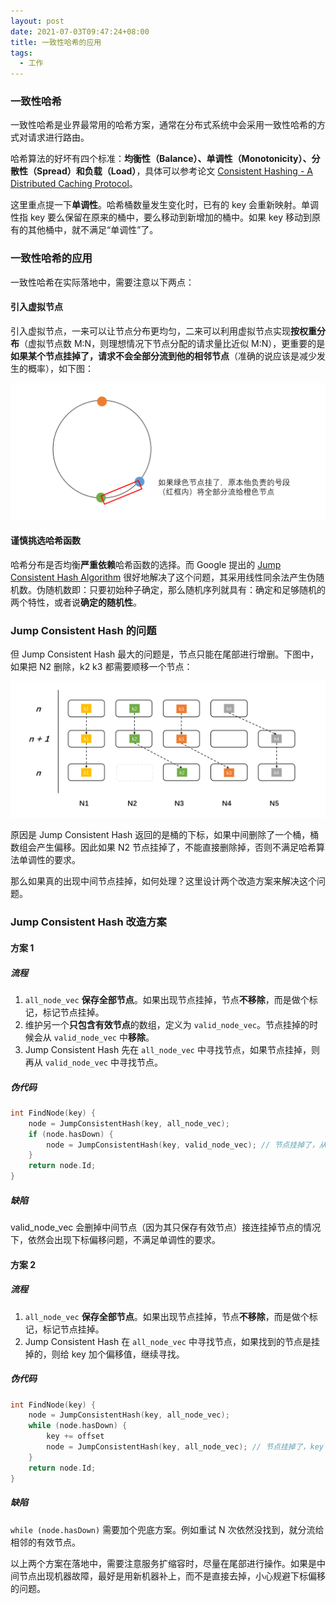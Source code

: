 ```yaml
---
layout: post
date: 2021-07-03T09:47:24+08:00
title: 一致性哈希的应用
tags: 
  - 工作
---
```


### 一致性哈希

一致性哈希是业界最常用的哈希方案，通常在分布式系统中会采用一致性哈希的方式对请求进行路由。

哈希算法的好坏有四个标准：**均衡性（Balance）、单调性（Monotonicity）、分散性（Spread）**和**负载（Load）**，具体可以参考论文 [Consistent Hashing - A Distributed Caching Protocol](http://webcache.googleusercontent.com/search?q=cache:-EmlEOjK3_4J:www.birger-kuehnel.de/uploads/media/consistenthashing_01.pdf+&cd=2&hl=zh-TW&ct=clnk)。

这里重点提一下**单调性**。哈希桶数量发生变化时，已有的 key 会重新映射。单调性指 key 要么保留在原来的桶中，要么移动到新增加的桶中。如果 key 移动到原有的其他桶中，就不满足“单调性”了。

### 一致性哈希的应用

一致性哈希在实际落地中，需要注意以下两点：

#### 引入虚拟节点

引入虚拟节点，一来可以让节点分布更均匀，二来可以利用虚拟节点实现**按权重分布**（虚拟节点数 M:N，则理想情况下节点分配的请求量比近似 M:N），更重要的是**如果某个节点挂掉了，请求不会全部分流到他的相邻节点**（准确的说应该是减少发生的概率），如下图：

<img src="/assets/images/consistent-hash/illustration-1.png" width="600" />

#### 谨慎挑选哈希函数

哈希分布是否均衡**严重依赖**哈希函数的选择。而 Google 提出的 [Jump Consistent Hash Algorithm](https://arxiv.org/ftp/arxiv/papers/1406/1406.2294.pdf) 很好地解决了这个问题，其采用线性同余法产生伪随机数。伪随机数即：只要初始种子确定，那么随机序列就具有：确定和足够随机的两个特性，或者说**确定的随机性**。

### Jump Consistent Hash 的问题

但 Jump Consistent Hash 最大的问题是，节点只能在尾部进行增删。下图中，如果把 N2 删除，k2 k3 都需要顺移一个节点：

<img src="/assets/images/consistent-hash/illustration-2.png" width="600" />

原因是 Jump Consistent Hash 返回的是桶的下标，如果中间删除了一个桶，桶数组会产生偏移。因此如果 N2 节点挂掉了，不能直接删除掉，否则不满足哈希算法单调性的要求。

那么如果真的出现中间节点挂掉，如何处理？这里设计两个改造方案来解决这个问题。

### Jump Consistent Hash 改造方案

#### 方案 1

##### 流程

1. ```all_node_vec``` **保存全部节点**。如果出现节点挂掉，节点**不移除**，而是做个标记，标记节点挂掉。
2. 维护另一个**只包含有效节点**的数组，定义为 ```valid_node_vec```。节点挂掉的时候会从 ```valid_node_vec``` 中**移除**。
3. Jump Consistent Hash 先在 ```all_node_vec``` 中寻找节点，如果节点挂掉，则再从 ```valid_node_vec``` 中寻找节点。

##### 伪代码

```cpp
int FindNode(key) {
    node = JumpConsistentHash(key, all_node_vec);
    if (node.hasDown) { 
        node = JumpConsistentHash(key, valid_node_vec); // 节点挂掉了，从 valid_node_vec 中找
    }
    return node.Id;
}
```

##### 缺陷

valid_node_vec 会删掉中间节点（因为其只保存有效节点）接连挂掉节点的情况下，依然会出现下标偏移问题，不满足单调性的要求。

#### 方案 2

##### 流程

1. ```all_node_vec``` **保存全部节点**。如果出现节点挂掉，节点**不移除**，而是做个标记，标记节点挂掉。
2. Jump Consistent Hash 在 ```all_node_vec``` 中寻找节点，如果找到的节点是挂掉的，则给 key 加个偏移值，继续寻找。

##### 伪代码

```cpp
int FindNode(key) {
    node = JumpConsistentHash(key, all_node_vec);
    while (node.hasDown) { 
        key += offset
        node = JumpConsistentHash(key, all_node_vec); // 节点挂掉了，key 加个 offset 值继续寻找
    }
    return node.Id;
}
```

##### 缺陷

`while (node.hasDown)` 需要加个兜底方案。例如重试 N 次依然没找到，就分流给相邻的有效节点。

以上两个方案在落地中，需要注意服务扩缩容时，尽量在尾部进行操作。如果是中间节点出现机器故障，最好是用新机器补上，而不是直接去掉，小心规避下标偏移的问题。